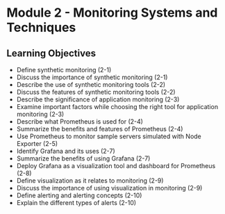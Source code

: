# Module 2 - Monitoring Systems and Techniques

## Learning Objectives

- Define synthetic monitoring (2-1)
- Discuss the importance of synthetic monitoring (2-1)
- Describe the use of synthetic monitoring tools (2-2)
- Discuss the features of synthetic monitoring tools (2-2)
- Describe the significance of application monitoring (2-3)
- Examine important factors while choosing the right tool for application monitoring (2-3)
- Describe what Prometheus is used for (2-4)
- Summarize the benefits and features of Prometheus (2-4)
- Use Prometheus to monitor sample servers simulated with Node Exporter (2-5)
- Identify Grafana and its uses (2-7)
- Summarize the benefits of using Grafana (2-7)
- Deploy Grafana as a visualization tool and dashboard for Prometheus (2-8)
- Define visualization as it relates to monitoring (2-9)
- Discuss the importance of using visualization in monitoring (2-9)
- Define alerting and alerting concepts (2-10)
- Explain the different types of alerts (2-10)

